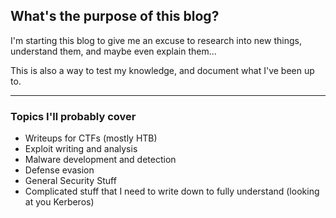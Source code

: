 ## What's the purpose of this blog?


I'm starting this blog to give me an excuse to research into new things, understand them, and maybe even explain them... 

This is also a way to test my knowledge, and document what I've been up to.

---

### Topics I'll probably cover

- Writeups for CTFs (mostly HTB)
- Exploit writing and analysis
- Malware development and detection
- Defense evasion 
- General Security Stuff
- Complicated stuff that I need to write down to fully understand (looking at you Kerberos)

